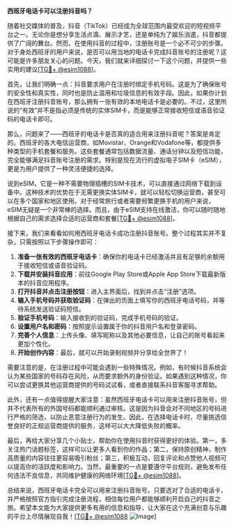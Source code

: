 **西班牙电话卡可以注册抖音吗？**

随着社交媒体的普及，抖音（TikTok）已经成为全球范围内最受欢迎的短视频平台之一。无论你是想分享生活点滴、展示才艺，还是单纯为了娱乐消遣，抖音都提供了广阔的舞台。然而，在使用抖音的过程中，注册账号是一个必不可少的步骤。对于身处西班牙的用户来说，是否可以用当地的电话卡完成抖音账号的注册呢？这可能是许多朋友关心的问题。今天，我们就来详细探讨一下这个问题，并提供一些实用的建议[[TG💪+ @esim1088](https://t.me/s/esim1088)]。

首先，让我们明确一点：抖音要求用户在注册时绑定手机号码。这是为了确保账号的安全性和真实性，同时也是防止滥用和垃圾信息的有效手段。因此，如果你计划在西班牙注册抖音账号，那么拥有一张有效的本地电话卡是必要的。不过，这里所说的“有效”并不是指必须是传统的实体SIM卡，而是能够正常接收短信或语音验证码的电话卡即可。

那么，问题来了——西班牙的电话卡是否真的适合用来注册抖音呢？答案是肯定的。西班牙的各大电信运营商，如Movistar、Orange和Vodafone等，都提供多种类型的手机套餐和服务。这些套餐通常包括数据流量、通话分钟以及短信功能，完全能够满足抖音账号注册的需求。特别是现在流行的虚拟电子SIM卡（eSIM），更是为用户提供了一种灵活便捷的选择。

说到eSIM，它是一种不需要物理插槽的SIM卡技术，可以直接通过网络下载到设备中。这种技术的优势在于无需更换实体SIM卡，就可以轻松切换运营商，甚至可以在多个国家和地区使用。对于经常旅行或者需要频繁更换手机的用户来说，eSIM无疑是一个非常棒的选择。而且，由于eSIM支持在线激活，你可以随时随地根据自己的需求选择合适的运营商和套餐[[TG💪+ @esim1088](https://t.me/s/esim1088)]。

接下来，我们来看看如何用西班牙电话卡成功注册抖音账号。整个过程其实并不复杂，只需按照以下步骤操作即可：

1. **准备一张有效的西班牙电话卡**：确保你的电话卡已经激活并且有足够的余额用于接收短信或语音验证码。
2. **下载并安装抖音应用**：前往Google Play Store或Apple App Store下载最新版本的抖音应用程序。
3. **打开抖音并点击注册按钮**：进入主界面后，找到并点击“注册”选项。
4. **输入手机号码并获取验证码**：在弹出的页面上填写你的西班牙电话号码，并等待系统发送验证码短信。
5. **验证手机号码**：输入接收到的验证码，完成手机号码的验证。
6. **设置用户名和密码**：按照提示设置属于你的抖音用户名和登录密码。
7. **完善个人信息**：上传头像、填写昵称以及其他必要信息，让自己的账号看起来更加个性化。
8. **开始创作内容**：最后，就可以开始录制视频并分享给全世界了！

需要注意的是，在注册过程中可能会遇到一些特殊情况。例如，有时候抖音系统会认为某些国家的号码存在风险，从而要求额外的身份验证。如果遇到这种情况，你可以尝试更换其他运营商提供的号码试试看，或者直接联系抖音客服寻求帮助。

此外，还有一点值得提醒大家注意：虽然西班牙电话卡可以用来注册抖音账号，但并不代表所有的外国号码都能顺利通过审核。这是因为抖音会对不同地区的号码进行严格的筛选，以防止恶意注册行为的发生。因此，在选择电话卡时，尽量挑选信誉良好的正规运营商提供的服务，这样可以大大降低失败的概率。

最后，再给大家分享几个小贴士，帮助你在使用抖音时获得更好的体验。第一，多关注热门话题标签，这样可以让更多人看到你的作品；第二，保持原创精神，制作高质量的内容往往更容易吸引粉丝；第三，积极互动，回复评论和点赞他人视频可以提高你的活跃度和影响力。当然，最重要的一点是要遵守平台规则，避免发布任何违法不良信息，共同维护健康的网络环境[[TG💪+ @esim1088](https://t.me/s/esim1088)]。

总结来说，西班牙电话卡完全可以用来注册抖音账号。只要选对了合适的电话卡，并严格按照官方指引完成注册流程，相信每位用户都能够顺利开启自己的抖音之旅。希望本文能为大家提供更多有用的信息和指导，让大家在这个充满创意与乐趣的平台上尽情展现自我！[[TG💪+ @esim1088](https://t.me/s/esim1088) ![Image](https://i.postimg.cc/4NQfJmqS/Snipaste-2025-05-13-00-14-12.png)]